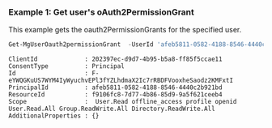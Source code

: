 ### Example 1: Get user's oAuth2PermissionGrant 

This example gets the oauth2PermissionGrants for the specified user.

```powershell
Get-MgUserOauth2permissionGrant  -UserId 'afeb5811-0582-4188-8546-4440c2b921bd' | Format-List
```

```Output
ClientId             : 202397ec-d9d7-4b95-b5a8-ff85f5ccae11
ConsentType          : Principal
Id                   : F-eYWQGKuUS7WYM4IyWyuchvEPl3fYZLhdmaX2Ic7rRBDFVooxheSaodz2KMFxtI
PrincipalId          : afeb5811-0582-4188-8546-4440c2b921bd
ResourceId           : f9106fc8-7d77-4b86-85d9-9a5f621ceeb4
Scope                :  User.Read offline_access profile openid User.Read.All Group.ReadWrite.All Directory.ReadWrite.All
AdditionalProperties : {}
```